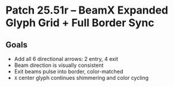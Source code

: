 # Patch 25.51r – BeamX Expanded Glyph Grid + Full Border Sync

## Goals
- Add all 6 directional arrows: 2 entry, 4 exit
- Beam direction is visually consistent
- Exit beams pulse into border, color-matched
- `X` center glyph continues shimmering and color cycling
